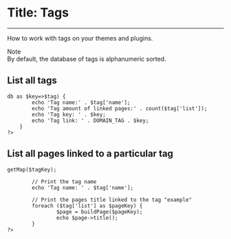 # Title: Tags
<!-- Position: 6 -->
---
How to work with tags on your themes and plugins.

<div class="note">
<div class="title">Note</div>
By default, the database of tags is alphanumeric sorted.
</div>

## List all tags
<pre><code data-language="php"><?php
	foreach ($dbTags->db as $key=>$tag) {
		echo 'Tag name:' . $tag['name'];
		echo 'Tag amount of linked pages:' . count($tag['list']);
		echo 'Tag key: ' . $key;
		echo 'Tag link: ' . DOMAIN_TAG . $key;
	}
?></code></pre>

## List all pages linked to a particular tag
<pre><code data-language="php"><?phpi
        // Tag key
        $tagKey = 'example';

        // Get the map from the tag database object
        $tag = $dbTags->getMap($tagKey);

        // Print the tag name
        echo 'Tag name: ' . $tag['name'];

        // Print the pages title linked to the tag "example"
        foreach ($tag['list'] as $pageKey) {
                $page = buildPage($pageKey);
                echo $page->title();
        }
?></code></pre>

